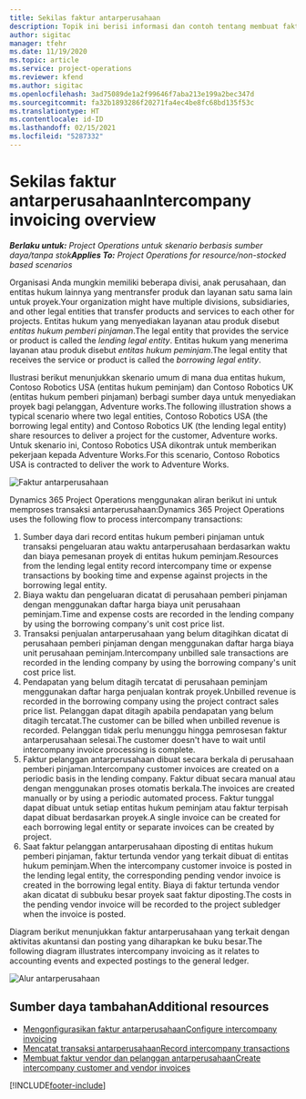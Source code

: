 ```yaml
---
title: Sekilas faktur antarperusahaan
description: Topik ini berisi informasi dan contoh tentang membuat faktur antarperusahaan untuk berbagai proyek.
author: sigitac
manager: tfehr
ms.date: 11/19/2020
ms.topic: article
ms.service: project-operations
ms.reviewer: kfend
ms.author: sigitac
ms.openlocfilehash: 3ad75089de1a2f99646f7aba213e199a2bec347d
ms.sourcegitcommit: fa32b1893286f20271fa4ec4be8fc68bd135f53c
ms.translationtype: HT
ms.contentlocale: id-ID
ms.lasthandoff: 02/15/2021
ms.locfileid: "5287332"
---
```

# <a name="intercompany-invoicing-overview"></a><span data-ttu-id="711c0-103">Sekilas faktur antarperusahaan</span><span class="sxs-lookup"><span data-stu-id="711c0-103">Intercompany invoicing overview</span></span>

<span data-ttu-id="711c0-104">_**Berlaku untuk:** Project Operations untuk skenario berbasis sumber daya/tanpa stok_</span><span class="sxs-lookup"><span data-stu-id="711c0-104">_**Applies To:** Project Operations for resource/non-stocked based scenarios_</span></span>

<span data-ttu-id="711c0-105">Organisasi Anda mungkin memiliki beberapa divisi, anak perusahaan, dan entitas hukum lainnya yang mentransfer produk dan layanan satu sama lain untuk proyek.</span><span class="sxs-lookup"><span data-stu-id="711c0-105">Your organization might have multiple divisions, subsidiaries, and other legal entities that transfer products and services to each other for projects.</span></span> <span data-ttu-id="711c0-106">Entitas hukum yang menyediakan layanan atau produk disebut *entitas hukum pemberi pinjaman*.</span><span class="sxs-lookup"><span data-stu-id="711c0-106">The legal entity that provides the service or product is called the *lending legal entity*.</span></span> <span data-ttu-id="711c0-107">Entitas hukum yang menerima layanan atau produk disebut *entitas hukum peminjam*.</span><span class="sxs-lookup"><span data-stu-id="711c0-107">The legal entity that receives the service or product is called the *borrowing legal entity*.</span></span>

<span data-ttu-id="711c0-108">Ilustrasi berikut menunjukkan skenario umum di mana dua entitas hukum, Contoso Robotics USA (entitas hukum peminjam) dan Contoso Robotics UK (entitas hukum pemberi pinjaman) berbagi sumber daya untuk menyediakan proyek bagi pelanggan, Adventure works.</span><span class="sxs-lookup"><span data-stu-id="711c0-108">The following illustration shows a typical scenario where two legal entities, Contoso Robotics USA (the borrowing legal entity) and Contoso Robotics UK (the lending legal entity) share resources to deliver a project for the customer, Adventure works.</span></span> <span data-ttu-id="711c0-109">Untuk skenario ini, Contoso Robotics USA dikontrak untuk memberikan pekerjaan kepada Adventure Works.</span><span class="sxs-lookup"><span data-stu-id="711c0-109">For this scenario, Contoso Robotics USA is contracted to deliver the work to Adventure Works.</span></span>

![Faktur antarperusahaan](./media/IntercompanyScenario.png) 

<span data-ttu-id="711c0-111">Dynamics 365 Project Operations menggunakan aliran berikut ini untuk memproses transaksi antarperusahaan:</span><span class="sxs-lookup"><span data-stu-id="711c0-111">Dynamics 365 Project Operations uses the following flow to process intercompany transactions:</span></span>

1. <span data-ttu-id="711c0-112">Sumber daya dari record entitas hukum pemberi pinjaman untuk transaksi pengeluaran atau waktu antarperusahaan berdasarkan waktu dan biaya pemesanan proyek di entitas hukum peminjam.</span><span class="sxs-lookup"><span data-stu-id="711c0-112">Resources from the lending legal entity record intercompany time or expense transactions by booking time and expense against projects in the borrowing legal entity.</span></span>
2. <span data-ttu-id="711c0-113">Biaya waktu dan pengeluaran dicatat di perusahaan pemberi pinjaman dengan menggunakan daftar harga biaya unit perusahaan peminjam.</span><span class="sxs-lookup"><span data-stu-id="711c0-113">Time and expense costs are recorded in the lending company by using the borrowing company's unit cost price list.</span></span>
3. <span data-ttu-id="711c0-114">Transaksi penjualan antarperusahaan yang belum ditagihkan dicatat di perusahaan pemberi pinjaman dengan menggunakan daftar harga biaya unit perusahaan peminjam.</span><span class="sxs-lookup"><span data-stu-id="711c0-114">Intercompany unbilled sale transactions are recorded in the lending company by using the borrowing company's unit cost price list.</span></span>
4. <span data-ttu-id="711c0-115">Pendapatan yang belum ditagih tercatat di perusahaan peminjam menggunakan daftar harga penjualan kontrak proyek.</span><span class="sxs-lookup"><span data-stu-id="711c0-115">Unbilled revenue is recorded in the borrowing company using the project contract sales price list.</span></span> <span data-ttu-id="711c0-116">Pelanggan dapat ditagih apabila pendapatan yang belum ditagih tercatat.</span><span class="sxs-lookup"><span data-stu-id="711c0-116">The customer can be billed when unbilled revenue is recorded.</span></span> <span data-ttu-id="711c0-117">Pelanggan tidak perlu menunggu hingga pemrosesan faktur antarperusahaan selesai.</span><span class="sxs-lookup"><span data-stu-id="711c0-117">The customer doesn't have to wait until intercompany invoice processing is complete.</span></span>
5. <span data-ttu-id="711c0-118">Faktur pelanggan antarperusahaan dibuat secara berkala di perusahaan pemberi pinjaman.</span><span class="sxs-lookup"><span data-stu-id="711c0-118">Intercompany customer invoices are created on a periodic basis in the lending company.</span></span> <span data-ttu-id="711c0-119">Faktur dibuat secara manual atau dengan menggunakan proses otomatis berkala.</span><span class="sxs-lookup"><span data-stu-id="711c0-119">The invoices are created manually or by using a periodic automated process.</span></span> <span data-ttu-id="711c0-120">Faktur tunggal dapat dibuat untuk setiap entitas hukum peminjam atau faktur terpisah dapat dibuat berdasarkan proyek.</span><span class="sxs-lookup"><span data-stu-id="711c0-120">A single invoice can be created for each borrowing legal entity or separate invoices can be created by project.</span></span>
6. <span data-ttu-id="711c0-121">Saat faktur pelanggan antarperusahaan diposting di entitas hukum pemberi pinjaman, faktur tertunda vendor yang terkait dibuat di entitas hukum peminjam.</span><span class="sxs-lookup"><span data-stu-id="711c0-121">When the intercompany customer invoice is posted in the lending legal entity, the corresponding pending vendor invoice is created in the borrowing legal entity.</span></span> <span data-ttu-id="711c0-122">Biaya di faktur tertunda vendor akan dicatat di subbuku besar proyek saat faktur diposting.</span><span class="sxs-lookup"><span data-stu-id="711c0-122">The costs in the pending vendor invoice will be recorded to the project subledger when the invoice is posted.</span></span>

<span data-ttu-id="711c0-123">Diagram berikut menunjukkan faktur antarperusahaan yang terkait dengan aktivitas akuntansi dan posting yang diharapkan ke buku besar.</span><span class="sxs-lookup"><span data-stu-id="711c0-123">The following diagram illustrates intercompany invoicing as it relates to accounting events and expected postings to the general ledger.</span></span>

![Alur antarperusahaan](./media/IntercompanyFlow.png)

## <a name="additional-resources"></a><span data-ttu-id="711c0-125">Sumber daya tambahan</span><span class="sxs-lookup"><span data-stu-id="711c0-125">Additional resources</span></span>

- [<span data-ttu-id="711c0-126">Mengonfigurasikan faktur antarperusahaan</span><span class="sxs-lookup"><span data-stu-id="711c0-126">Configure intercompany invoicing</span></span>](configure-intercompany-invoicing.md)
- [<span data-ttu-id="711c0-127">Mencatat transaksi antarperusahaan</span><span class="sxs-lookup"><span data-stu-id="711c0-127">Record intercompany transactions</span></span>](create-intercompany-transactions.md)
- [<span data-ttu-id="711c0-128">Membuat faktur vendor dan pelanggan antarperusahaan</span><span class="sxs-lookup"><span data-stu-id="711c0-128">Create intercompany customer and vendor invoices</span></span>](create-intercompany-customer-vendor-invoices.md)


[!INCLUDE[footer-include](../includes/footer-banner.md)]